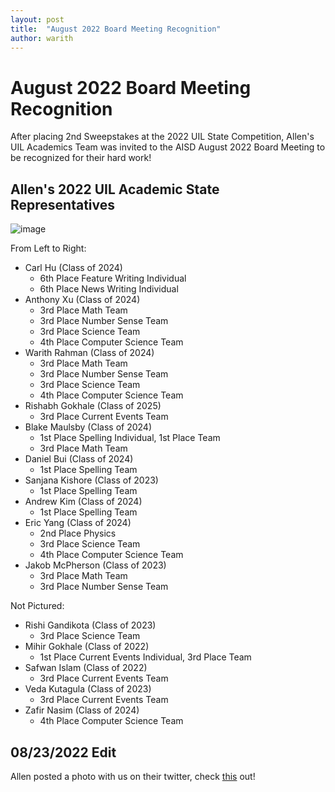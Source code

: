 ```yaml
---
layout: post
title:  "August 2022 Board Meeting Recognition"
author: warith
---
```


# August 2022 Board Meeting Recognition

After placing 2nd Sweepstakes at the 2022 UIL State Competition, Allen's UIL Academics Team was invited to the AISD August 2022 Board Meeting to be recognized for 
their hard work!

## Allen's 2022 UIL Academic State Representatives

![image](https://user-images.githubusercontent.com/64328893/186042573-28445727-78e1-4b45-a1a4-bfddbf1b3617.png)

From Left to Right:
- Carl Hu (Class of 2024)
	- 6th Place Feature Writing Individual
	- 6th Place News Writing Individual
- Anthony Xu (Class of 2024)
	- 3rd Place Math Team
	- 3rd Place Number Sense Team
	- 3rd Place Science Team
	- 4th Place Computer Science Team
- Warith Rahman (Class of 2024)
	- 3rd Place Math Team
	- 3rd Place Number Sense Team
	- 3rd Place Science Team
	- 4th Place Computer Science Team
- Rishabh Gokhale (Class of 2025)
	- 3rd Place Current Events Team
- Blake Maulsby (Class of 2024)
	- 1st Place Spelling Individual, 1st Place Team
	- 3rd Place Math Team
- Daniel Bui (Class of 2024)
	- 1st Place Spelling Team
- Sanjana Kishore (Class of 2023)
	- 1st Place Spelling Team
- Andrew Kim (Class of 2024)
	- 1st Place Spelling Team
- Eric Yang (Class of 2024)
	- 2nd Place Physics
	- 3rd Place Science Team
	- 4th Place Computer Science Team
- Jakob McPherson (Class of 2023)
	- 3rd Place Math Team
	- 3rd Place Number Sense Team

Not Pictured:
- Rishi Gandikota (Class of 2023)
	- 3rd Place Science Team
- Mihir Gokhale (Class of 2022)
	- 1st Place Current Events Individual, 3rd Place Team
- Safwan Islam (Class of 2022)
	- 3rd Place Current Events Team
- Veda Kutagula (Class of 2023)
	- 3rd Place Current Events Team
- Zafir Nasim (Class of 2024)
	- 4th Place Computer Science Team

## 08/23/2022 Edit
Allen posted a photo with us on their twitter, check [this](https://twitter.com/Allen_ISD/status/1561875380084133890) out!
